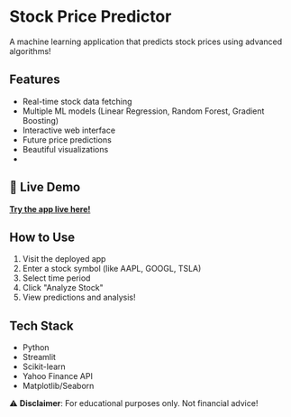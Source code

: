 # Stock Price Predictor

A machine learning application that predicts stock prices using advanced algorithms!

## Features
- Real-time stock data fetching
- Multiple ML models (Linear Regression, Random Forest, Gradient Boosting)
- Interactive web interface
- Future price predictions
- Beautiful visualizations
- 
## 🚀 Live Demo

**[Try the app live here!](https://aistockpricepredictor.streamlit.app/)**

## How to Use
1. Visit the deployed app
2. Enter a stock symbol (like AAPL, GOOGL, TSLA)
3. Select time period
4. Click "Analyze Stock"
5. View predictions and analysis!

## Tech Stack
- Python
- Streamlit
- Scikit-learn
- Yahoo Finance API
- Matplotlib/Seaborn

⚠️ **Disclaimer**: For educational purposes only. Not financial advice!
